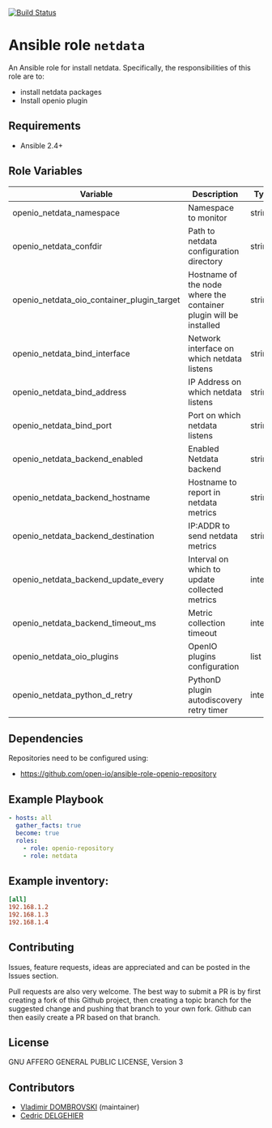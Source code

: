 [![Build Status](https://travis-ci.org/open-io/ansible-role-openio-netdata.svg?branch=master)](https://travis-ci.org/open-io/ansible-role-openio-netdata)
# Ansible role `netdata`

An Ansible role for install netdata. Specifically, the responsibilities of this role are to:

- install netdata packages
- Install openio plugin

## Requirements

- Ansible 2.4+

## Role Variables

| Variable                                   | Description                                                       | Type    |
| ------------------------------------------ | ----------------------------------------------------------------- | ------- |
| openio_netdata_namespace                   | Namespace to monitor                                              | string  |
| openio_netdata_confdir                     | Path to netdata configuration directory                           | string  |
| openio_netdata_oio_container_plugin_target | Hostname of the node where the container plugin will be installed | string  |
| openio_netdata_bind_interface              | Network interface on which netdata listens                        | string  |
| openio_netdata_bind_address                | IP Address on which netdata listens                               | string  |
| openio_netdata_bind_port                   | Port on which netdata listens                                     | string  |
| openio_netdata_backend_enabled             | Enabled Netdata backend                                           | string  |
| openio_netdata_backend_hostname            | Hostname to report in netdata metrics                             | string  |
| openio_netdata_backend_destination         | IP:ADDR to send netdata metrics                                   | string  |
| openio_netdata_backend_update_every        | Interval on which to update collected metrics                     | integer |
| openio_netdata_backend_timeout_ms          | Metric collection timeout                                         | integer |
| openio_netdata_oio_plugins                 | OpenIO plugins configuration                                      | list    |
| openio_netdata_python_d_retry              | PythonD plugin autodiscovery retry timer                          | integer |



## Dependencies

Repositories need to be configured using:
- https://github.com/open-io/ansible-role-openio-repository

## Example Playbook

```yaml
- hosts: all
  gather_facts: true
  become: true
  roles:
    - role: openio-repository
    - role: netdata
```

## Example inventory:
```ini
[all]
192.168.1.2
192.168.1.3
192.168.1.4
```

## Contributing

Issues, feature requests, ideas are appreciated and can be posted in the Issues section.

Pull requests are also very welcome.
The best way to submit a PR is by first creating a fork of this Github project, then creating a topic branch for the suggested change and pushing that branch to your own fork.
Github can then easily create a PR based on that branch.

## License

GNU AFFERO GENERAL PUBLIC LICENSE, Version 3

## Contributors
- [Vladimir DOMBROVSKI](https://github.com/vdombrovski) (maintainer)
- [Cedric DELGEHIER](https://github.com/cdelgehier)
